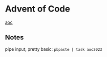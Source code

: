 # Advent of Code

[aoc](https://adventofcode.com/2022/)

## Notes

pipe input, pretty basic: `pbpaste | task aoc2023`
